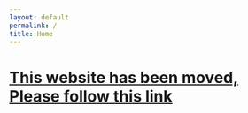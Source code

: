 ```yaml
---
layout: default
permalink: /
title: Home
---
```

<!-- manual redirect for older browsers that do not support meta http-equiv="refresh" redirect -->
<p><h1><a href="http://opendatainitiative.io/">This website has been moved, Please follow this link</a></h1></p>
